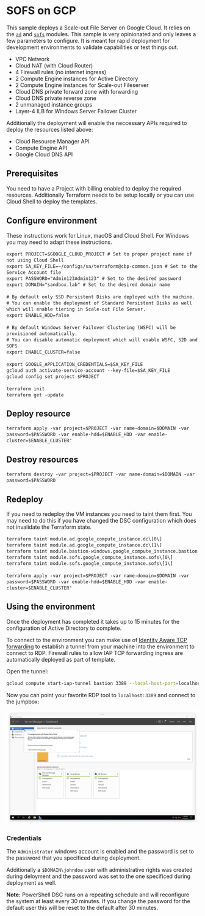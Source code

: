 # SOFS on GCP #
This sample deploys a Scale-out File Server on Google Cloud. It relies on the [`ad`](../../modules/ad/) and [`sofs`](../../modules/sofs/) modules. This sample is very opinionated and only leaves a few parameters to configure. It is meant for rapid deployment for development environments to validate capabilities or test things out.

* VPC Network
* Cloud NAT (with Cloud Router)
* 4 Firewall rules (no internet ingress)
* 2 Compute Engine instances for Active Directory
* 2 Compute Engine instances for Scale-out Fileserver
* Cloud DNS private forward zone with forwarding
* Cloud DNS private reverse zone
* 2 unmanaged instance groups
* Layer-4 ILB for Windows Server Failover Cluster

Additionally the deployment will enable the neccessary APIs required to deploy the resources listed above:

* Cloud Resource Manager API
* Compute Engine API
* Google Cloud DNS API

## Prerequisites ##
You need to have a Project with billing enabled to deploy the required resources. Additionally Terraform needs to be setup locally or you can use Cloud Shell to deploy the templates.

## Configure environment ##
These instructions work for Linux, macOS and Cloud Shell. For Windows you may need to adapt these instructions.

```
export PROJECT=$GOOGLE_CLOUD_PROJECT # Set to proper project name if not using Cloud Shell
export SA_KEY_FILE=~/configs/sa/terraform@cbp-common.json # Set to the Service Account file
export PASSWORD="Admin123Admin123" # Set to the desired password
export DOMAIN="sandbox.lab" # Set to the desired domain name

# By default only SSD Persistent Disks are deployed with the machine. 
# You can enable the deployment of Standard Persistent Disks as well which will enable tiering in Scale-out File Server.
export ENABLE_HDD=false

# By default Windows Server Failover Clustering (WSFC) will be provisioned automatically.
# You can disable automatic deployment which will enable WSFC, S2D and SOFS
export ENABLE_CLUSTER=false

export GOOGLE_APPLICATION_CREDENTIALS=$SA_KEY_FILE
gcloud auth activate-service-account --key-file=$SA_KEY_FILE
gcloud config set project $PROJECT

terraform init
terraform get -update
```

## Deploy resource ##
```
terraform apply -var project=$PROJECT -var name-domain=$DOMAIN -var password=$PASSWORD -var enable-hdd=$ENABLE_HDD -var enable-cluster=$ENABLE_CLUSTER"
```

## Destroy resources ##
```
terraform destroy -var project=$PROJECT -var name-domain=$DOMAIN -var password=$PASSWORD
```

## Redeploy ##
If you need to redeploy the VM instances you need to taint them first. You may need to do this if you have changed the DSC configuration which does not invalidate the Terraform state.

```
terraform taint module.ad.google_compute_instance.dc\[0\]
terraform taint module.ad.google_compute_instance.dc\[1\]
terraform taint module.bastion-windows.google_compute_instance.bastion
terraform taint module.sofs.google_compute_instance.sofs\[0\]
terraform taint module.sofs.google_compute_instance.sofs\[1\]

terraform apply -var project=$PROJECT -var name-domain=$DOMAIN -var password=$PASSWORD -var enable-hdd=$ENABLE_HDD -var enable-cluster=$ENABLE_CLUSTER"
```

## Using the environment ##

Once the deployment has completed it takes up to 15 minutes for the configuration of Active Directory to complete. 

To connect to the environment you can make use of [Identity Aware TCP forwarding](https://cloud.google.com/iap/docs/using-tcp-forwarding) to establish a tunnel from your machine into the environment to connect to RDP. Firewall rules to allow IAP TCP forwarding ingress are automatically deployed as part of template.

Open the tunnel:

```sh
gcloud compute start-iap-tunnel bastion 3389 --local-host-port=localhost:3389
```

Now you can point your favorite RDP tool to `localhost:3389` and connect to the jumpbox:

![Remote Desktop connection to the jumpbox](rdp.png?raw=true)

### Credentials ###

The `Administrator` windows account is enabled and the password is set to the password that you specificed during deployment.

Additionally a  `$DOMAIN\johndoe` user with administrative rights was created during deloyment and the password was set to the one specificed during deployment as well.

**Note:** PowerShell DSC runs on a repeating schedule and will reconfigure the system at least every 30 minutes. If you change the password for the default user this will be reset to the default after 30 minutes.